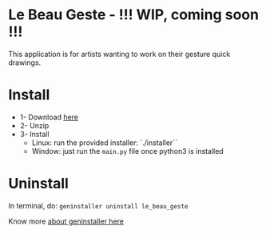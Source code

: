 # Le Beau Geste - !!! WIP, coming soon !!!


This application is for artists wanting to work on their gesture quick drawings.


# Install

- 1- Download [here](https://github.com/byoso/le_beau_geste/archive/master.zip)
- 2- Unzip
- 3- Install
    - Linux: run the provided installer: `./installer``
    - Window: just run the `main.py` file once python3 is installed

# Uninstall

In terminal, do:
`geninstaller uninstall le_beau_geste`

Know more [about geninstaller here](https://github.com/byoso/geninstaller)
